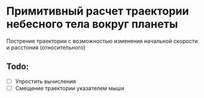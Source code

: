 # Примитивный расчет траектории небесного тела вокруг планеты

Пострение траектории с возможностью изменения начальной скорости и расстония (относительного)

## Todo:
- [ ] Упростить вычисления
- [ ] Смещение траектории указателем мыши
